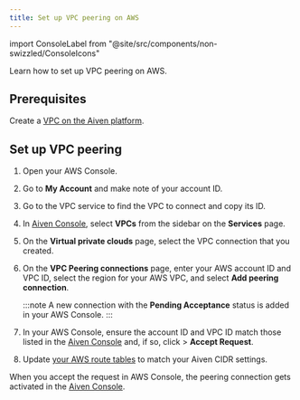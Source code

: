 ```yaml
---
title: Set up VPC peering on AWS
---
```


import ConsoleLabel from "@site/src/components/non-swizzled/ConsoleIcons"

Learn how to set up VPC peering on AWS.

## Prerequisites

Create a
[VPC on the Aiven platform](/docs/platform/howto/manage-vpc-peering).

## Set up VPC peering

1.  Open your AWS Console.

1.  Go to **My Account** and make note of your account ID.

1.  Go to the VPC service to find the VPC to connect and copy its ID.

1.  In [Aiven Console](https://console.aiven.io/), select **VPCs** from
    the sidebar on the **Services** page.

1.  On the **Virtual private clouds** page, select the VPC connection
    that you created.

1.  On the **VPC Peering connections** page, enter your AWS account ID
    and VPC ID, select the region for your AWS VPC, and select **Add
    peering connection**.

    :::note
    A new connection with the **Pending Acceptance** status
    is added in your AWS Console.
    :::

1.  In your AWS Console, ensure the account ID and VPC ID match
    those listed in the [Aiven Console](https://console.aiven.io/) and,
    if so, click <ConsoleLabel name="actions"/> > **Accept Request**.

1.  Update [your AWS route
    tables](https://docs.aws.amazon.com/vpc/latest/peering/vpc-peering-routing)
    to match your Aiven CIDR settings.

When you accept the request in AWS Console, the peering connection gets
activated in the [Aiven Console](https://console.aiven.io/).
